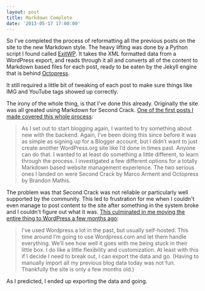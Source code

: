 ```yaml
---
layout: post
title: Markdown Complete
date: '2013-05-17 17:00:00'
---
```


So I've completed the process of reformatting all the previous posts on the site to the new Markdown style. The heavy lifting was done by a Python script I found called [ExitWP](https://github.com/thomasf/exitwp). It takes the XML formatted data from a WordPress export, and reads through it all and converts all of the content to Markdown based files for each post, ready to be eaten by the Jekyll engine that is behind [Octopress](http://octopress.org).

It still required a little bit of tweaking of each post to make sure things like IMG and YouTube tags showed up correctly.

The irony of the whole thing, is that I've done this already. Originally the site was all greated using Markdown for Second Crack. [One of the first posts I made covered this whole process](http://vmstan.com/2012/12/10/adventures-in-markdown/):
> As I set out to start blogging again, I wanted to try something about new with the backend. Again, I’ve been doing this since before it was as simple as signing up for a Blogger account, but I didn’t want to just create another WordPress.org site like I’d done in times past. Anyone can do that. I wanted to at least do something a little different, to learn through the process. I investigated a few different options for a totally Markdown based website management experience. The two serious ones I landed on were Second Crack by Marco Arment and Octopress by Brandon Mathis.

The problem was that Second Crack was not reliable or particularly well supported by the community. This led to frustration for me when I couldn't even manage to post content to the site after something in the system broke and I couldn't figure out what it was. [This culminated in me moving the entire thing to WordPress a few months ago](http://vmstan.com/2013/02/25/keep-it-simple-stupid/):
>I’ve used Wordpress a lot in the past, but usually self-hosted. This time around I’m going to use Wordpress.com and let them handle everything. We’ll see how well it goes with me being stuck in their little box. I do like a little flexibility and customization. At least with this if I decide I need to break out, I can export the data and go. (Having to manually import all my previous blog data today was not fun. Thankfully the site is only a few months old.)

As I predicted, I ended up exporting the data and going.